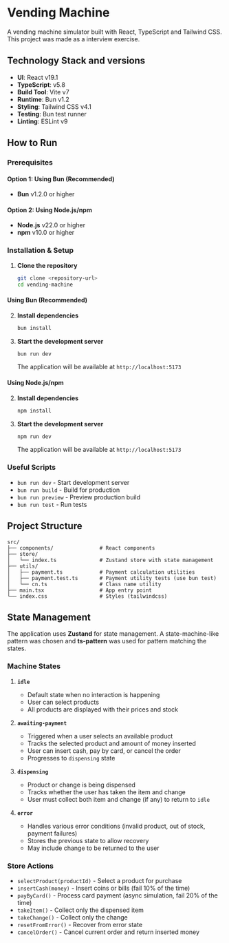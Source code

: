 # Vending Machine

A vending machine simulator built with React, TypeScript and Tailwind CSS.
This project was made as a interview exercise.

## Technology Stack and versions

- **UI**: React v19.1
- **TypeScript**: v5.8
- **Build Tool**: Vite v7
- **Runtime**: Bun v1.2
- **Styling**: Tailwind CSS v4.1
- **Testing**: Bun test runner
- **Linting**: ESLint v9

## How to Run

### Prerequisites

#### Option 1: Using Bun (Recommended)

- **Bun** v1.2.0 or higher

#### Option 2: Using Node.js/npm

- **Node.js** v22.0 or higher
- **npm** v10.0 or higher

### Installation & Setup

1. **Clone the repository**

   ```bash
   git clone <repository-url>
   cd vending-machine
   ```

#### Using Bun (Recommended)

2. **Install dependencies**

   ```bash
   bun install
   ```

3. **Start the development server**

   ```bash
   bun run dev
   ```

   The application will be available at `http://localhost:5173`

#### Using Node.js/npm

2. **Install dependencies**

   ```bash
   npm install
   ```

3. **Start the development server**

   ```bash
   npm run dev
   ```

   The application will be available at `http://localhost:5173`

### Useful Scripts

- `bun run dev` - Start development server
- `bun run build` - Build for production
- `bun run preview` - Preview production build
- `bun run test` - Run tests

## Project Structure

```text
src/
├── components/               # React components
├── store/
│   └── index.ts              # Zustand store with state management
├── utils/
│   ├── payment.ts            # Payment calculation utilities
│   ├── payment.test.ts       # Payment utility tests (use bun test)
│   └── cn.ts                 # Class name utility
├── main.tsx                  # App entry point
└── index.css                 # Styles (tailwindcss)
```

## State Management

The application uses **Zustand** for state management.
A state-machine-like pattern was chosen and **ts-pattern** was used for pattern matching the states.

### Machine States

1. **`idle`**
   - Default state when no interaction is happening
   - User can select products
   - All products are displayed with their prices and stock

2. **`awaiting-payment`**
   - Triggered when a user selects an available product
   - Tracks the selected product and amount of money inserted
   - User can insert cash, pay by card, or cancel the order
   - Progresses to `dispensing` state

3. **`dispensing`**
   - Product or change is being dispensed
   - Tracks whether the user has taken the item and change
   - User must collect both item and change (if any) to return to `idle`

4. **`error`**
   - Handles various error conditions (invalid product, out of stock, payment failures)
   - Stores the previous state to allow recovery
   - May include change to be returned to the user

### Store Actions

- `selectProduct(productId)` - Select a product for purchase
- `insertCash(money)` - Insert coins or bills (fail 10% of the time)
- `payByCard()` - Process card payment (async simulation, fail 20% of the time)
- `takeItem()` - Collect only the dispensed item
- `takeChange()` - Collect only the change
- `resetFromError()` - Recover from error state
- `cancelOrder()` - Cancel current order and return inserted money
